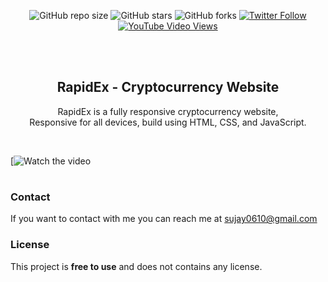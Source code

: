 <div align="center">
  
  ![GitHub repo size](https://img.shields.io/github/repo-size/codewithsadee/cryptex)
  ![GitHub stars](https://img.shields.io/github/stars/codewithsadee/cryptex?style=social)
  ![GitHub forks](https://img.shields.io/github/forks/codewithsadee/cryptex?style=social)
[![Twitter Follow](https://img.shields.io/twitter/follow/codewithsadee_?style=social)](https://twitter.com/intent/follow?screen_name=codewithsadee_)
  [![YouTube Video Views](https://img.shields.io/youtube/views/ux3o7jDhvOc?style=social)](https://youtu.be/ux3o7jDhvOc)

  <br />
  <br />

  <h2 align="center">RapidEx - Cryptocurrency Website</h2>

  RapidEx is a fully responsive cryptocurrency website, <br />Responsive for all devices, build using HTML, CSS, and JavaScript.
  

</div>

<br />

[![Watch the video]([https://raw.githubusercontent.com/yourusername/yourrepository/main/assets/video.mp4](https://github.com/Sujay0610/Rapid_Project/blob/main/docs/av_summary.mp4))

#
### Contact

If you want to contact with me you can reach me at sujay0610@gmail.com

### License

This project is **free to use** and does not contains any license.
